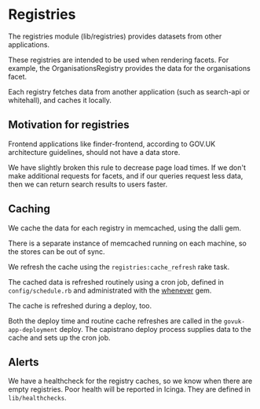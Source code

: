 # Registries

The registries module (lib/registries) provides datasets from other
applications.

These registries are intended to be used when rendering facets.
For example, the OrganisationsRegistry provides the data for the organisations
facet.

Each registry fetches data from another application (such as search-api
or whitehall), and caches it locally.

## Motivation for registries

Frontend applications like finder-frontend, according to GOV.UK architecture
guidelines, should not have a data store.

We have slightly broken this rule to decrease page load times. If we don't
make additional requests for facets, and if our queries request less data,
then we can return search results to users faster.

## Caching

We cache the data for each registry in memcached, using the dalli gem.

There is a separate instance of memcached running on each machine, so the
stores can be out of sync.

We refresh the cache using the `registries:cache_refresh` rake task.

The cached data is refreshed routinely using a cron job, defined in
`config/schedule.rb` and administrated with the [whenever](https://github.com/javan/whenever)
gem.

The cache is refreshed during a deploy, too.

Both the deploy time and routine cache refreshes are called in the
`govuk-app-deployment` deploy. The capistrano deploy process supplies data to
the cache and sets up the cron job.

## Alerts

We have a healthcheck for the registry caches, so we know when
there are empty registries. Poor health will be reported in Icinga.
They are defined in `lib/healthchecks`.
